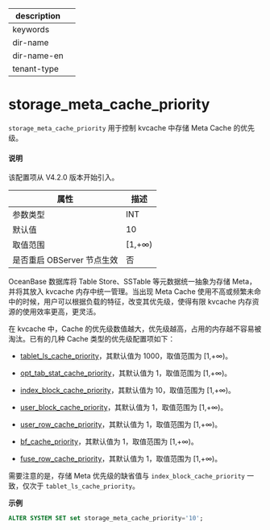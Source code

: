 |description||
|---|---|
|keywords||
|dir-name||
|dir-name-en||
|tenant-type||

# storage_meta_cache_priority

`storage_meta_cache_priority` 用于控制 kvcache 中存储 Meta Cache 的优先级。

<main id="notice" type='explain'>
<h4>说明</h4>
<p>该配置项从 V4.2.0 版本开始引入。</p>
</main>

| **属性** | **描述**    |
|-----------|------------|
| 参数类型 | INT |
| 默认值   | 10 |
| 取值范围 | [1,+∞) |
| 是否重启 OBServer 节点生效 | 否 |

OceanBase 数据库将 Table Store、SSTable 等元数据统一抽象为存储 Meta，并将其放入 kvcache 内存中统一管理。当出现 Meta Cache 使用不高或频繁未命中的时候，用户可以根据负载的特征，改变其优先级，使得有限 kvcache 内存资源的使用效率更高，更灵活。

在 kvcache 中，Cache 的优先级数值越大，优先级越高，占用的内存越不容易被淘汰。已有的几种 Cache 类型的优先级配置项如下：

* [tablet_ls_cache_priority](22700.tablet_ls_cache_priority.md)，其默认值为 1000，取值范围为 [1,+∞)。

* [opt_tab_stat_cache_priority](16800.opt_tab_stat_cache_priority.md)，其默认值为 1，取值范围为 [1,+∞)。

* [index_block_cache_priority](10600.index_block_cache_priority.md)，其默认值为 10，取值范围为 [1,+∞)。

* [user_block_cache_priority](24500.user_block_cache_priority.md)，其默认值为 1，取值范围为 [1,+∞)。

* [user_row_cache_priority](24700.user_row_cache_priority.md)，其默认值为 1，取值范围为 [1,+∞)。

* [bf_cache_priority](2500.bf_cache_priority.md)，其默认值为 1，取值范围为 [1,+∞)。

* [fuse_row_cache_priority](9600.fuse_row_cache_priority.md)，其默认值为 1，取值范围为 [1,+∞)。

需要注意的是，存储 Meta 优先级的缺省值与 `index_block_cache_priority` 一致，仅次于 `tablet_ls_cache_priority`。

**示例**

```sql
ALTER SYSTEM SET set storage_meta_cache_priority='10'; 
```
